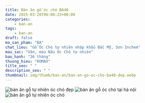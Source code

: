 ```yaml
---
title: Bàn ăn gỗ óc chó BA40
date: 2025-03-28T06:08:23+00:00
categories:
    - ban-an
tags:
    - ban-an
draft: false
ma_san_pham: "BA"
chat_lieu: "Gỗ Óc Chó tự nhiên nhập khẩu Bắc Mỹ, Sơn Inchem"
mau_sac: "Vân, màu Nâu Óc Chó tự nhiên"
bao_hanh: "36 tháng"
thuong_hieu: "ROMAX"
title_seo: " "
description_seo: " "
thumbnail: img/thumb/ban-an/ban-an-go-oc-cho-ba40-dep.webp
---
```

![bàn ăn gỗ tự nhiên óc chó đẹp](/img/ban-an/ba40/ban-an-go-oc-cho-ba40-1.webp)
![bàn ăn gỗ óc chó tại hà nội](/img/ban-an/ba40/ban-an-go-oc-cho-ba40-2.webp)
![bàn ăn gỗ tự nhiên óc chó](/img/ban-an/ba40/ban-an-go-oc-cho-ba40-3.webp)